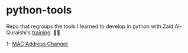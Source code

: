 # python-tools

Repo that regroups the tools I learned to develop in python with Zaid Al-Quraishi's [training](https://www.udemy.com/course/learn-python-and-ethical-hacking-from-scratch/). :man_student:		

1- [MAC Address Changer](https://github.com/lulzeDD/python-tools/blob/main/mac_changer.py)

